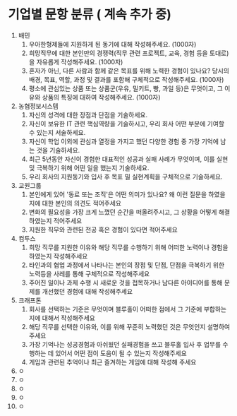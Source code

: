 # 기업별 문항 분류 ( 계속 추가 중)
1. 배민
   1. 우아한형제들에 지원하게 된 동기에 대해 작성해주세요. (1000자)
   2. 희망직무에 대한 본인만의 경쟁력(직무 관련 프로젝트, 교육, 경험 등을 토대로)을 자유롭게 작성해주세요. (1000자)
   3. 혼자가 아닌, 다른 사람과 함께 같은 목표를 위해 노력한 경험이 있나요? 당시의 배경, 목표, 역할, 과정 및 결과를 포함해 구체적으로 작성해주세요. (1000자)
   4. 평소에 관심있는 상품 또는 상품군(우유, 밀키트, 빵, 과일 등)은 무엇이고, 그 이유와 상품의 특징에 대하여 작성해주세요. (1000자)
2. 농협정보시스템
   1. 자신의 성격에 대한 장점과 단점을 기술하세요.
   2. 자신이 보유한 IT 관련 핵심역량을 기술하시고, 우리 회사 어떤 부분에 기여할 수 있는지 서술하세요.
   3. 자신이 학업 이외에 관심과 열정을 가지고 했던 다양한 경험 중 가장 기억에 남는 것을 기술하세요.
   4. 최근 5년동안 자신이 경험한 대표적인 성공과 실패 사례가 무엇이며, 이를 실현 및 극복하기 위해 어떤 일을 했는지 기술하세요.
   5. 우리 회사의 지원동기와 입사 후 목표 밀 실현계획을 구체적으로 기술하세요.
3. 교원그룹
   1. 본인에게 있어 '동료 또는 조직'은 어떤 의미가 있나요? 왜 이런 질문을 하였을지에 대한 본인의 의견도 적어주세요
   2. 변화의 필요성을 가장 크게 느꼈던 순간을 떠올려주시고, 그 상황을 어떻게 해결하였는지 적어주세요
   3. 지원한 직무와 관련된 전공 혹은 경험이 있다면 적어주세요
4. 컴투스
   1. 희망 직무를 지원한 이유와 해당 직무를 수행하기 위해 어떠한 노력이나 경험을 하였는지 작성해주세요
   2. 타인과의 협업 과정에서 나타나는 본인의 장점 및 단점, 단점을 극복하기 위한 노력등을 사레를 통해 구체적으로 작성해주세요
   3. 주어진 일이나 과제 수행 시 새로운 것을 접목하거나 남다른 아이디어를 통해 문제를 개선했던 경험에 대해 작성해주세요
5. 크래프톤
   1. 회사를 선택하는 기준은 무엇이며 블루홀이 어떠한 점에서 그 기준에 부합하는지에 대해서 작성해주세요
   2. 해당 직무를 선택한 이유와, 이를 위해 꾸준히 노력했던 것은 무엇인지 설명하여 주세요
   3. 가장 기억나는 성공경험과 아쉬웠던 실패경험을 쓰고 블루홀 입사 후 업무를 수행하는 데 있어서 어떤 점이 도움이 될 수 있는지 작성해주세요
   4. 게임과 관련된 추억이나 최근 즐겨하는 게임에 대해 작성해 주세요
6. ㅇ
7. ㅇ
8. ㅇ
9.  ㅇ
10. ㅇ

